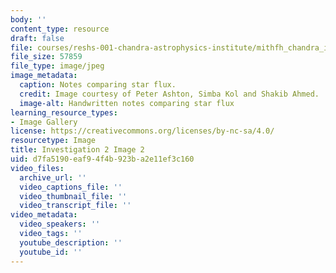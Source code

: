 ```yaml
---
body: ''
content_type: resource
draft: false
file: courses/reshs-001-chandra-astrophysics-institute/mithfh_chandra_inv2_flux1.jpg
file_size: 57859
file_type: image/jpeg
image_metadata:
  caption: Notes comparing star flux.
  credit: Image courtesy of Peter Ashton, Simba Kol and Shakib Ahmed.
  image-alt: Handwritten notes comparing star flux
learning_resource_types:
- Image Gallery
license: https://creativecommons.org/licenses/by-nc-sa/4.0/
resourcetype: Image
title: Investigation 2 Image 2
uid: d7fa5190-eaf9-4f4b-923b-a2e11ef3c160
video_files:
  archive_url: ''
  video_captions_file: ''
  video_thumbnail_file: ''
  video_transcript_file: ''
video_metadata:
  video_speakers: ''
  video_tags: ''
  youtube_description: ''
  youtube_id: ''
---
```

